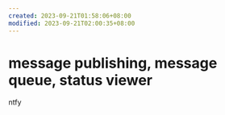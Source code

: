 ```yaml
---
created: 2023-09-21T01:58:06+08:00
modified: 2023-09-21T02:00:35+08:00
---
```


# message publishing, message queue, status viewer

ntfy
